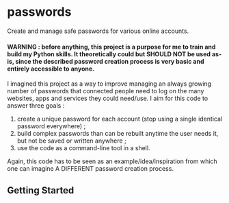 # passwords
Create and manage safe passwords for various online accounts.

#### WARNING : before anything, this project is a purpose for me to train and build my Python skills. It theoretically could but SHOULD NOT be used as-is, since the described password creation process is very basic and entirely accessible to anyone.

I imagined this project as a way to improve managing an always growing number of passwords that connected people need to log on the many websites, apps and services they could need/use. I aim for this code to answer three goals :
1. create a unique password for each account (stop using a single identical password everywhere) ;
2. build complex passwords than can be rebuilt anytime the user needs it, but not be saved or written anywhere ;
3. use the code as a command-line tool in a shell.

Again, this code has to be seen as an example/idea/inspiration from which one can imagine A DIFFERENT password creation process.

## Getting Started
 
